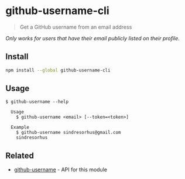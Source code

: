 # github-username-cli

> Get a GitHub username from an email address

*Only works for users that have their email publicly listed on their profile.*

## Install

```sh
npm install --global github-username-cli
```

## Usage

```
$ github-username --help

  Usage
    $ github-username <email> [--token=<token>]

  Example
    $ github-username sindresorhus@gmail.com
    sindresorhus
```

## Related

- [github-username](https://github.com/sindresorhus/github-username) - API for this module
